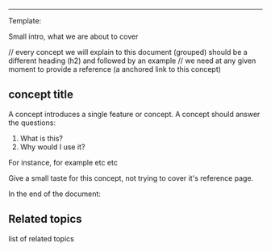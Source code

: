 <!--
Title: "Registry"
custom_edit_url: "https://github.com/netdata/netdata/blob/master/docs/concepts/netdata-agent/registry.md"
learn_status: "Published"
learn_topic_type: "Concepts"
learn_rel_path: "netdata-agent"
learn_docs_purpose: "Explain what a registry does, it's purpose and some examples"
-->

**********************************************************************
Template:

Small intro, what we are about to cover

// every concept we will explain to this document (grouped) should be a different heading (h2) and followed by an example
// we need at any given moment to provide a reference (a anchored link to this concept)
## concept title

A concept introduces a single feature or concept. A concept should answer the questions:

1. What is this?
2. Why would I use it?

For instance, for example etc etc

Give a small taste for this concept, not trying to cover it's reference page. 

In the end of the document:

## Related topics

list of related topics

